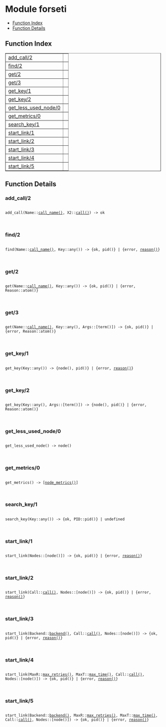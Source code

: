 

# Module forseti #
* [Function Index](#index)
* [Function Details](#functions)

<a name="index"></a>

## Function Index ##


<table width="100%" border="1" cellspacing="0" cellpadding="2" summary="function index"><tr><td valign="top"><a href="#add_call-2">add_call/2</a></td><td></td></tr><tr><td valign="top"><a href="#find-2">find/2</a></td><td></td></tr><tr><td valign="top"><a href="#get-2">get/2</a></td><td></td></tr><tr><td valign="top"><a href="#get-3">get/3</a></td><td></td></tr><tr><td valign="top"><a href="#get_key-1">get_key/1</a></td><td></td></tr><tr><td valign="top"><a href="#get_key-2">get_key/2</a></td><td></td></tr><tr><td valign="top"><a href="#get_less_used_node-0">get_less_used_node/0</a></td><td></td></tr><tr><td valign="top"><a href="#get_metrics-0">get_metrics/0</a></td><td></td></tr><tr><td valign="top"><a href="#search_key-1">search_key/1</a></td><td></td></tr><tr><td valign="top"><a href="#start_link-1">start_link/1</a></td><td></td></tr><tr><td valign="top"><a href="#start_link-2">start_link/2</a></td><td></td></tr><tr><td valign="top"><a href="#start_link-3">start_link/3</a></td><td></td></tr><tr><td valign="top"><a href="#start_link-4">start_link/4</a></td><td></td></tr><tr><td valign="top"><a href="#start_link-5">start_link/5</a></td><td></td></tr></table>


<a name="functions"></a>

## Function Details ##

<a name="add_call-2"></a>

### add_call/2 ###

<pre><code>
add_call(Name::<a href="#type-call_name">call_name()</a>, X2::<a href="#type-call">call()</a>) -&gt; ok
</code></pre>
<br />

<a name="find-2"></a>

### find/2 ###

<pre><code>
find(Name::<a href="#type-call_name">call_name()</a>, Key::any()) -&gt; {ok, pid()} | {error, <a href="#type-reason">reason()</a>}
</code></pre>
<br />

<a name="get-2"></a>

### get/2 ###

<pre><code>
get(Name::<a href="#type-call_name">call_name()</a>, Key::any()) -&gt; {ok, pid()} | {error, Reason::atom()}
</code></pre>
<br />

<a name="get-3"></a>

### get/3 ###

<pre><code>
get(Name::<a href="#type-call_name">call_name()</a>, Key::any(), Args::[term()]) -&gt; {ok, pid()} | {error, Reason::atom()}
</code></pre>
<br />

<a name="get_key-1"></a>

### get_key/1 ###

<pre><code>
get_key(Key::any()) -&gt; {node(), pid()} | {error, <a href="#type-reason">reason()</a>}
</code></pre>
<br />

<a name="get_key-2"></a>

### get_key/2 ###

<pre><code>
get_key(Key::any(), Args::[term()]) -&gt; {node(), pid()} | {error, Reason::atom()}
</code></pre>
<br />

<a name="get_less_used_node-0"></a>

### get_less_used_node/0 ###

<pre><code>
get_less_used_node() -&gt; node()
</code></pre>
<br />

<a name="get_metrics-0"></a>

### get_metrics/0 ###

<pre><code>
get_metrics() -&gt; [<a href="#type-node_metrics">node_metrics()</a>]
</code></pre>
<br />

<a name="search_key-1"></a>

### search_key/1 ###

<pre><code>
search_key(Key::any()) -&gt; {ok, PID::pid()} | undefined
</code></pre>
<br />

<a name="start_link-1"></a>

### start_link/1 ###

<pre><code>
start_link(Nodes::[node()]) -&gt; {ok, pid()} | {error, <a href="#type-reason">reason()</a>}
</code></pre>
<br />

<a name="start_link-2"></a>

### start_link/2 ###

<pre><code>
start_link(Call::<a href="#type-call">call()</a>, Nodes::[node()]) -&gt; {ok, pid()} | {error, <a href="#type-reason">reason()</a>}
</code></pre>
<br />

<a name="start_link-3"></a>

### start_link/3 ###

<pre><code>
start_link(Backend::<a href="#type-backend">backend()</a>, Call::<a href="#type-call">call()</a>, Nodes::[node()]) -&gt; {ok, pid()} | {error, <a href="#type-reason">reason()</a>}
</code></pre>
<br />

<a name="start_link-4"></a>

### start_link/4 ###

<pre><code>
start_link(MaxR::<a href="#type-max_retries">max_retries()</a>, MaxT::<a href="#type-max_time">max_time()</a>, Call::<a href="#type-call">call()</a>, Nodes::[node()]) -&gt; {ok, pid()} | {error, <a href="#type-reason">reason()</a>}
</code></pre>
<br />

<a name="start_link-5"></a>

### start_link/5 ###

<pre><code>
start_link(Backend::<a href="#type-backend">backend()</a>, MaxR::<a href="#type-max_retries">max_retries()</a>, MaxT::<a href="#type-max_time">max_time()</a>, Call::<a href="#type-call">call()</a>, Nodes::[node()]) -&gt; {ok, pid()} | {error, <a href="#type-reason">reason()</a>}
</code></pre>
<br />

